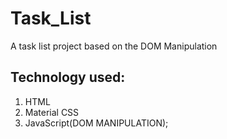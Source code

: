 # Task_List
A task list project based on the DOM Manipulation

## Technology used:
1. HTML
2. Material CSS
3. JavaScript(DOM MANIPULATION);

